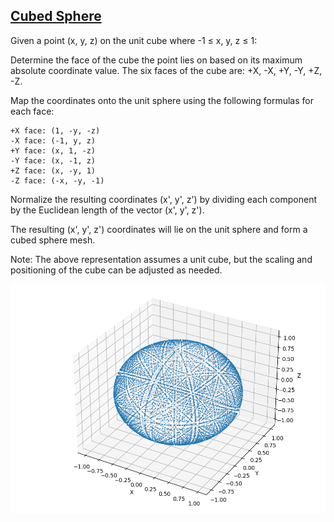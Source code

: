 ## [Cubed Sphere](CubedSphere.py)
Given a point (x, y, z) on the unit cube where -1 ≤ x, y, z ≤ 1:

Determine the face of the cube the point lies on based on its maximum absolute coordinate value. The six faces of the cube are: +X, -X, +Y, -Y, +Z, -Z.

Map the coordinates onto the unit sphere using the following formulas for each face:

    +X face: (1, -y, -z)
    -X face: (-1, y, z)
    +Y face: (x, 1, -z)
    -Y face: (x, -1, z)
    +Z face: (x, -y, 1)
    -Z face: (-x, -y, -1)
Normalize the resulting coordinates (x', y', z') by dividing each component by the Euclidean length of the vector (x', y', z').

The resulting (x', y', z') coordinates will lie on the unit sphere and form a cubed sphere mesh.

Note: The above representation assumes a unit cube, but the scaling and positioning of the cube can be adjusted as needed.

![screenshot](img.png)